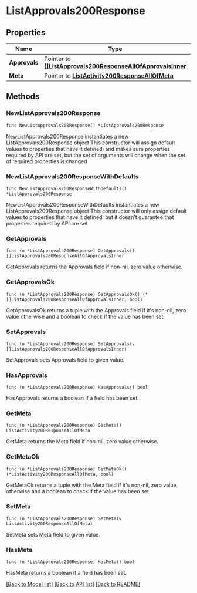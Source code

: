 # ListApprovals200Response

## Properties

Name | Type | Description | Notes
------------ | ------------- | ------------- | -------------
**Approvals** | Pointer to [**[]ListApprovals200ResponseAllOfApprovalsInner**](ListApprovals200ResponseAllOfApprovalsInner.md) |  | [optional] 
**Meta** | Pointer to [**ListActivity200ResponseAllOfMeta**](ListActivity200ResponseAllOfMeta.md) |  | [optional] 

## Methods

### NewListApprovals200Response

`func NewListApprovals200Response() *ListApprovals200Response`

NewListApprovals200Response instantiates a new ListApprovals200Response object
This constructor will assign default values to properties that have it defined,
and makes sure properties required by API are set, but the set of arguments
will change when the set of required properties is changed

### NewListApprovals200ResponseWithDefaults

`func NewListApprovals200ResponseWithDefaults() *ListApprovals200Response`

NewListApprovals200ResponseWithDefaults instantiates a new ListApprovals200Response object
This constructor will only assign default values to properties that have it defined,
but it doesn't guarantee that properties required by API are set

### GetApprovals

`func (o *ListApprovals200Response) GetApprovals() []ListApprovals200ResponseAllOfApprovalsInner`

GetApprovals returns the Approvals field if non-nil, zero value otherwise.

### GetApprovalsOk

`func (o *ListApprovals200Response) GetApprovalsOk() (*[]ListApprovals200ResponseAllOfApprovalsInner, bool)`

GetApprovalsOk returns a tuple with the Approvals field if it's non-nil, zero value otherwise
and a boolean to check if the value has been set.

### SetApprovals

`func (o *ListApprovals200Response) SetApprovals(v []ListApprovals200ResponseAllOfApprovalsInner)`

SetApprovals sets Approvals field to given value.

### HasApprovals

`func (o *ListApprovals200Response) HasApprovals() bool`

HasApprovals returns a boolean if a field has been set.

### GetMeta

`func (o *ListApprovals200Response) GetMeta() ListActivity200ResponseAllOfMeta`

GetMeta returns the Meta field if non-nil, zero value otherwise.

### GetMetaOk

`func (o *ListApprovals200Response) GetMetaOk() (*ListActivity200ResponseAllOfMeta, bool)`

GetMetaOk returns a tuple with the Meta field if it's non-nil, zero value otherwise
and a boolean to check if the value has been set.

### SetMeta

`func (o *ListApprovals200Response) SetMeta(v ListActivity200ResponseAllOfMeta)`

SetMeta sets Meta field to given value.

### HasMeta

`func (o *ListApprovals200Response) HasMeta() bool`

HasMeta returns a boolean if a field has been set.


[[Back to Model list]](../README.md#documentation-for-models) [[Back to API list]](../README.md#documentation-for-api-endpoints) [[Back to README]](../README.md)


